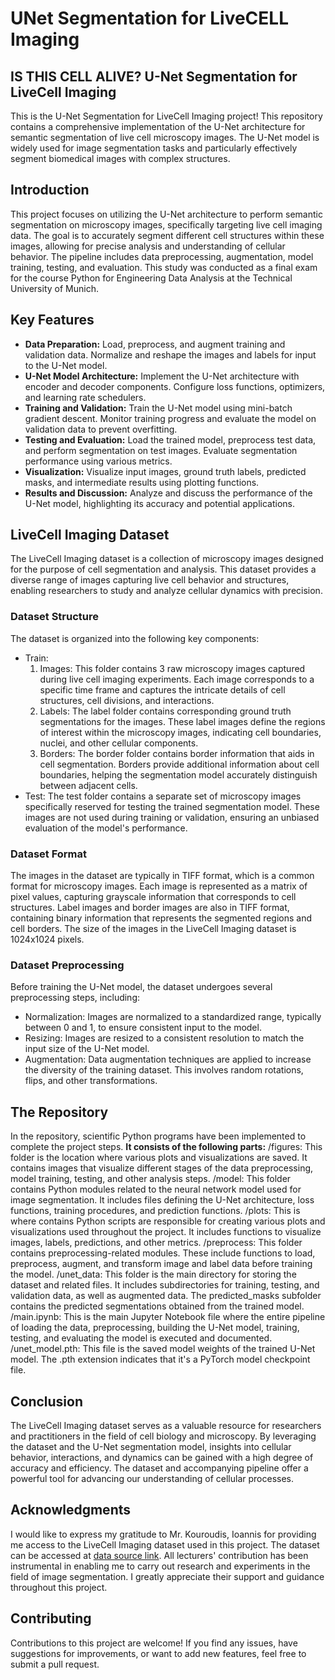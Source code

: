 # UNet Segmentation for LiveCELL Imaging
## IS THIS CELL ALIVE? U-Net Segmentation for LiveCell Imaging
This is the U-Net Segmentation for LiveCell Imaging project! This repository contains a comprehensive implementation of the U-Net architecture for semantic segmentation of live cell microscopy images. The U-Net model is widely used for image segmentation tasks and particularly effectively segment biomedical images with complex structures.

## Introduction
This project focuses on utilizing the U-Net architecture to perform semantic segmentation on microscopy images, specifically targeting live cell imaging data. The goal is to accurately segment different cell structures within these images, allowing for precise analysis and understanding of cellular behavior. The pipeline includes data preprocessing, augmentation, model training, testing, and evaluation.
This study was conducted as a final exam for the course Python for Engineering Data Analysis at the Technical University of Munich.

## Key Features
- **Data Preparation:** Load, preprocess, and augment training and validation data. Normalize and reshape the images and labels for input to the U-Net model.
- **U-Net Model Architecture:** Implement the U-Net architecture with encoder and decoder components. Configure loss functions, optimizers, and learning rate schedulers.
- **Training and Validation:** Train the U-Net model using mini-batch gradient descent. Monitor training progress and evaluate the model on validation data to prevent overfitting.
- **Testing and Evaluation:** Load the trained model, preprocess test data, and perform segmentation on test images. Evaluate segmentation performance using various metrics.
- **Visualization:** Visualize input images, ground truth labels, predicted masks, and intermediate results using plotting functions.
- **Results and Discussion:** Analyze and discuss the performance of the U-Net model, highlighting its accuracy and potential applications.

## LiveCell Imaging Dataset
The LiveCell Imaging dataset is a collection of microscopy images designed for the purpose of cell segmentation and analysis. This dataset provides a diverse range of images capturing live cell behavior and structures, enabling researchers to study and analyze cellular dynamics with precision.

### Dataset Structure
The dataset is organized into the following key components:
* Train:
  1. Images: This folder contains 3 raw microscopy images captured during live cell imaging experiments. Each image corresponds to a specific time frame and captures the intricate details of cell structures, cell divisions, and interactions.
  2. Labels: The label folder contains corresponding ground truth segmentations for the images. These label images define the regions of interest within the microscopy images, indicating cell boundaries, nuclei, and other cellular components.
  3. Borders: The border folder contains border information that aids in cell segmentation. Borders provide additional information about cell boundaries, helping the segmentation model accurately distinguish between adjacent cells.
* Test:
The test folder contains a separate set of microscopy images specifically reserved for testing the trained segmentation model. These images are not used during training or validation, ensuring an unbiased evaluation of the model's performance.

### Dataset Format
The images in the dataset are typically in TIFF format, which is a common format for microscopy images. Each image is represented as a matrix of pixel values, capturing grayscale information that corresponds to cell structures. Label images and border images are also in TIFF format, containing binary information that represents the segmented regions and cell borders. The size of the images in the LiveCell Imaging dataset is 1024x1024 pixels. 

### Dataset Preprocessing
Before training the U-Net model, the dataset undergoes several preprocessing steps, including:
- Normalization: Images are normalized to a standardized range, typically between 0 and 1, to ensure consistent input to the model.
- Resizing: Images are resized to a consistent resolution to match the input size of the U-Net model.
- Augmentation: Data augmentation techniques are applied to increase the diversity of the training dataset. This involves random rotations, flips, and other transformations.

## The Repository
In the repository, scientific Python programs have been implemented to complete the project steps.
**It consists of the following parts:**
/figures: This folder is the location where various plots and visualizations are saved. It contains images that visualize different stages of the data preprocessing, model training, testing, and other analysis steps. 
/model: This folder contains Python modules related to the neural network model used for image segmentation. It includes files defining the U-Net architecture, loss functions, training procedures, and prediction functions.
/plots: This is where contains Python scripts are responsible for creating various plots and visualizations used throughout the project. It includes functions to visualize images, labels, predictions, and other metrics.
/preprocess: This folder contains preprocessing-related modules. These include functions to load, preprocess, augment, and transform image and label data before training the model.
/unet_data: This folder is the main directory for storing the dataset and related files. It includes subdirectories for training, testing, and validation data, as well as augmented data. The predicted_masks subfolder contains the predicted segmentations obtained from the trained model.
/main.ipynb: This is the main Jupyter Notebook file where the entire pipeline of loading the data, preprocessing, building the U-Net model, training, testing, and evaluating the model is executed and documented.
/unet_model.pth: This file is the saved model weights of the trained U-Net model. The .pth extension indicates that it's a PyTorch model checkpoint file.

## Conclusion
The LiveCell Imaging dataset serves as a valuable resource for researchers and practitioners in the field of cell biology and microscopy. By leveraging the dataset and the U-Net segmentation model, insights into cellular behavior, interactions, and dynamics can be gained with a high degree of accuracy and efficiency. The dataset and accompanying pipeline offer a powerful tool for advancing our understanding of cellular processes.

## Acknowledgments
I would like to express my gratitude to Mr. Kouroudis, Ioannis for providing me access to the LiveCell Imaging dataset used in this project. The dataset can be accessed at [data source link](https://mega.nz/folder/G9hT3SRY#He6hD4SiU3g1bMFxgsbTDw). All lecturers' contribution has been instrumental in enabling me to carry out research and experiments in the field of image segmentation. I greatly appreciate their support and guidance throughout this project.

## Contributing
Contributions to this project are welcome! If you find any issues, have suggestions for improvements, or want to add new features, feel free to submit a pull request.


